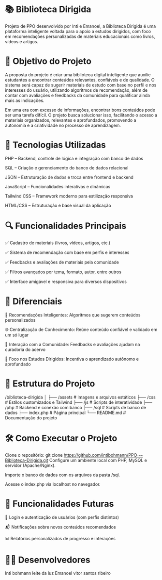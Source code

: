 # 📚 Biblioteca Dirigida
Projeto de PPO desenvolvido por Inti e Emanoel, a Biblioteca Dirigida é uma plataforma inteligente voltada para o apoio a estudos dirigidos, com foco em recomendações personalizadas de materiais educacionais como livros, vídeos e artigos.

# 🧠 Objetivo do Projeto
A proposta do projeto é criar uma biblioteca digital inteligente que auxilie estudantes a encontrar conteúdos relevantes, confiáveis e de qualidade. O sistema será capaz de sugerir materiais de estudo com base no perfil e nos interesses do usuário, utilizando algoritmos de recomendação, além de contar com avaliações e feedbacks da comunidade para qualificar ainda mais as indicações.

Em uma era com excesso de informações, encontrar bons conteúdos pode ser uma tarefa difícil. O projeto busca solucionar isso, facilitando o acesso a materiais organizados, relevantes e aprofundados, promovendo a autonomia e a criatividade no processo de aprendizagem.

# 🚀 Tecnologias Utilizadas
PHP – Backend, controle de lógica e integração com banco de dados

SQL – Criação e gerenciamento do banco de dados relacional

JSON – Estruturação de dados e troca entre frontend e backend

JavaScript – Funcionalidades interativas e dinâmicas

Tailwind CSS – Framework moderno para estilização responsiva

HTML/CSS – Estruturação e base visual da aplicação

# 🔍 Funcionalidades Principais
✅ Cadastro de materiais (livros, vídeos, artigos, etc.)

✅ Sistema de recomendação com base em perfis e interesses

✅ Feedbacks e avaliações de materiais pela comunidade

✅ Filtros avançados por tema, formato, autor, entre outros

✅ Interface amigável e responsiva para diversos dispositivos

# 🌟 Diferenciais
🔎 Recomendações Inteligentes: Algoritmos que sugerem conteúdos personalizados

🌐 Centralização de Conhecimento: Reúne conteúdo confiável e validado em um só lugar

💬 Interação com a Comunidade: Feedbacks e avaliações ajudam na curadoria do acervo

🎯 Foco nos Estudos Dirigidos: Incentiva o aprendizado autônomo e aprofundado

# 📁 Estrutura do Projeto
/biblioteca-dirigida
│
├── /assets          # Imagens e arquivos estáticos
├── /css             # Estilos customizados e Tailwind
├── /js              # Scripts de interatividade
├── /php             # Backend e conexão com banco
├── /sql             # Scripts de banco de dados
├── index.php        # Página principal
└── README.md        # Documentação do projeto

# 🛠️ Como Executar o Projeto
Clone o repositório:
git clone https://github.com/intibohmann/PPO---Biblioteca-Dirigida.git
Configure um ambiente local com PHP, MySQL e servidor (Apache/Nginx).

Importe o banco de dados com os arquivos da pasta /sql.

Acesse o index.php via localhost no navegador.

# 📌 Funcionalidades Futuras
🔐 Login e autenticação de usuários (com perfis distintos)

📬 Notificações sobre novos conteúdos recomendados

📊 Relatórios personalizados de progresso e interações

# 👨‍💻 Desenvolvedores
Inti bohmann leite da luz
Emanoel vitor santos ribeiro

